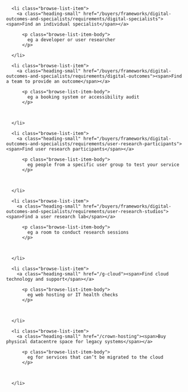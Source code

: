 <nav role="navigation">
  <ul class="browse-list">
    
      <li class="browse-list-item">
        <a class="heading-small" href="/buyers/frameworks/digital-outcomes-and-specialists/requirements/digital-specialists"><span>Find an individual specialist</span></a>
        
          <p class="browse-list-item-body">
            eg a developer or user researcher
          </p>    
        
      </li>
    
      <li class="browse-list-item">
        <a class="heading-small" href="/buyers/frameworks/digital-outcomes-and-specialists/requirements/digital-outcomes"><span>Find a team to provide an outcome</span></a>
        
          <p class="browse-list-item-body">
            eg a booking system or accessibility audit
          </p>
        
        
        
      </li>
    
      <li class="browse-list-item">
        <a class="heading-small" href="/buyers/frameworks/digital-outcomes-and-specialists/requirements/user-research-participants"><span>Find user research participants</span></a>
        
          <p class="browse-list-item-body">
            eg people from a specific user group to test your service
          </p>
        
        
        
      </li>
    
      <li class="browse-list-item">
        <a class="heading-small" href="/buyers/frameworks/digital-outcomes-and-specialists/requirements/user-research-studios"><span>Find a user research lab</span></a>
        
          <p class="browse-list-item-body">
            eg a room to conduct research sessions
          </p>
        
        
        
      </li>
    
      <li class="browse-list-item">
        <a class="heading-small" href="/g-cloud"><span>Find cloud technology and support</span></a>
        
          <p class="browse-list-item-body">
            eg web hosting or IT health checks
          </p>
        
        
        
      </li>
    
      <li class="browse-list-item">
        <a class="heading-small" href="/crown-hosting"><span>Buy physical datacentre space for legacy systems</span></a>
        
          <p class="browse-list-item-body">
            eg for services that can’t be migrated to the cloud
          </p>
        
        
        
      </li>
    
  </ul>
</nav>